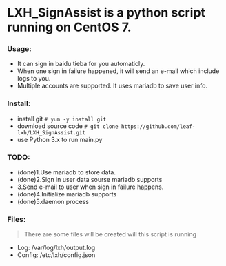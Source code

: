 # LXH_SignAssist is a python script running on CentOS 7. 

 ### Usage:
 - It can sign in baidu tieba for you automaticly.
 - When one sign in failure happened, it will send an e-mail which include logs to you.
 - Multiple accounts are supported.  It uses mariadb to save user info.


 ### Install:
 - install git `# yum -y install git`
 - download source code `# git clone https://github.com/leaf-lxh/LXH_SignAssist.git` 
 - use Python 3.x to run main.py

 ### TODO: 
 - (done)1.Use mariadb to store data.
 - (done)2.Sign in user data sourse mariadb supports
 - 3.Send e-mail to user when sign in failure happens.
 - (done)4.Initialize mariadb supports
 - (done)5.daemon process

 ### Files:
>There are some files will be created will this script is running
 - Log: /var/log/lxh/output.log
 - Config: /etc/lxh/config.json
